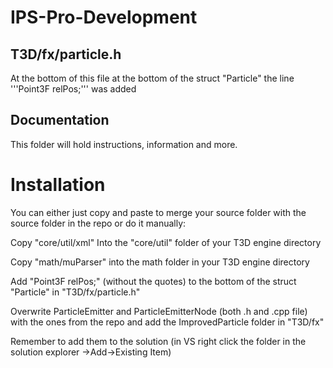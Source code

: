 IPS-Pro-Development
===================

## T3D/fx/particle.h
At the bottom of this file at the bottom of the struct "Particle" the line
'''Point3F relPos;'''
was added

## Documentation
This folder will hold instructions, information and more.

# Installation
You can either just copy and paste to merge your source folder with the source folder in the repo or do it manually:

Copy "core/util/xml"
Into the "core/util" folder of your T3D engine directory

Copy "math/muParser" into the math folder in your T3D engine directory

Add "Point3F relPos;" (without the quotes) to the bottom of the struct "Particle" in "T3D/fx/particle.h"

Overwrite ParticleEmitter and ParticleEmitterNode (both .h and .cpp file) with the ones from the repo and add the ImprovedParticle folder in "T3D/fx"

Remember to add them to the solution (in VS right click the folder in the solution explorer ->Add->Existing Item)

